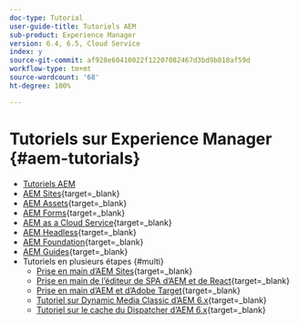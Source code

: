 ```yaml
---
doc-type: Tutorial
user-guide-title: Tutoriels AEM
sub-product: Experience Manager
version: 6.4, 6.5, Cloud Service
index: y
source-git-commit: af928e60410022f12207082467d3bd9b818af59d
workflow-type: tm+mt
source-wordcount: '68'
ht-degree: 100%

---
```



# Tutoriels sur Experience Manager {#aem-tutorials}

+ [Tutoriels AEM](overview.md)
+ [AEM Sites](https://experienceleague.adobe.com/docs/experience-manager-learn/sites/overview.html?lang=fr){target=_blank}
+ [AEM Assets](https://experienceleague.adobe.com/docs/experience-manager-learn/assets/overview.html?lang=fr){target=_blank}
+ [AEM Forms](https://experienceleague.adobe.com/docs/experience-manager-learn/forms/overview.html?lang=fr){target=_blank}
+ [AEM as a Cloud Service](https://experienceleague.adobe.com/docs/experience-manager-learn/cloud-service/overview.html?lang=fr){target=_blank}
+ [AEM Headless](https://experienceleague.adobe.com/docs/experience-manager-learn/getting-started-with-aem-headless/overview.html?lang=fr){target=_blank}
+ [AEM Foundation](https://experienceleague.adobe.com/docs/experience-manager-learn/cloud-service/overview.html?lang=fr){target=_blank}
+ [AEM Guides](https://experienceleague.adobe.com/docs/experience-manager-guides-learn/tutorials/overview.html?lang=fr){target=_blank}
+ Tutoriels en plusieurs étapes {#multi}
   + [Prise en main d’AEM Sites](https://experienceleague.adobe.com/docs/experience-manager-learn/getting-started-wknd-tutorial-develop/overview.html?lang=fr){target=_blank}
   + [Prise en main de l’éditeur de SPA d’AEM et de React](https://experienceleague.adobe.com/docs/experience-manager-learn/spa-react-tutorial/overview.html?lang=fr){target=_blank}
   + [Prise en main d’AEM et d’Adobe Target](https://experienceleague.adobe.com/docs/experience-manager-learn/aem-target-tutorial/overview.html?lang=fr){target=_blank}
   + [Tutoriel sur Dynamic Media Classic d’AEM 6.x](https://experienceleague.adobe.com/docs/experience-manager-learn/dynamic-media-classic-tutorial/overview.html?lang=fr){target=_blank}
   + [Tutoriel sur le cache du Dispatcher d’AEM 6.x](https://experienceleague.adobe.com/docs/experience-manager-learn/dispatcher-tutorial/overview.html?lang=fr){target=_blank}
